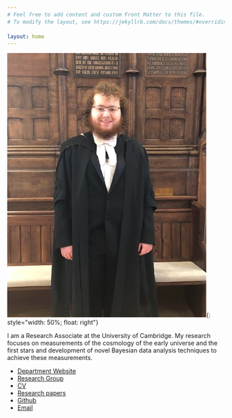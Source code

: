 ```yaml
---
# Feel free to add content and custom Front Matter to this file.
# To modify the layout, see https://jekyllrb.com/docs/themes/#overriding-theme-defaults

layout: home
---
```


![Dominic Anstey](/assets/portrait.jpg){: style="width: 50%; float: right"}

I am a Research Associate at the University of Cambridge. My research focuses on measurements of the cosmology of the early universe and the first stars and development of novel Bayesian data analysis techniques to achieve these measurements.


<p>
<ul class="fa-ul">
<li><a href="https://www.kicc.cam.ac.uk/staff/dr-dominic-anstey" title="Department Website"><span class="fa-li"><i class="fa fa-university"></i></span> Department Website </a></li>
<li><a href="https://www.cavendishradiocosmology.com/" title="Research Group"><span class="fa-li"><i class="fa fa-university"></i></span> Research Group </a></li>
<li><a href="https://github.com/dominicanstey/CV/raw/master/Academic_CV.pdf" title="CV"><span class="fa-li"><i class="fa fa-file"></i></span> CV </a></li>
<li><a href="https://arxiv.org/a/anstey_d_1.html" title="arXiv papers"><span class="fa-li"><i class="ai ai-arxiv"></i></span> Research papers</a></li>
<li><a href="https://github.com/dominicanstey/" title="GitHub repositories"><span class="fa-li"><i class="fa-brands fa-github"></i></span> Github </a></li>
<li><a href="mailto:da401@cam.ac.uk" title="Email"><span class="fa-li"><i class="fa fa-envelope"></i></span> Email </a></li>
</ul>
</p>
